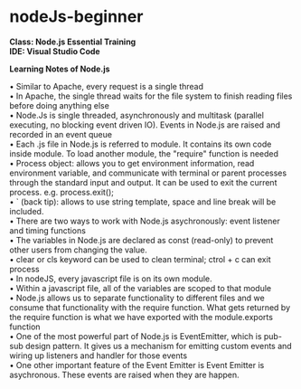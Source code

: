 # nodeJs-beginner

<b>Class: Node.js Essential Training</b><br />
<b>IDE: Visual Studio Code</b><br />


<b>Learning Notes of Node.js</b><br />

  • Similar to Apache, every request is a single thread<br />
  • In Apache, the single thread waits for the file system to finish reading files before doing anything else<br />
  • Node.Js is single threaded, asynchronously and multitask (parallel executing, no blocking event driven IO). Events in Node.js are raised and recorded in an event queue<br />
  • Each .js file in Node.js is referred to module. It contains its own code inside module. To load another module, the "require" function is needed<br />
  • Process object: allows you to get environment information, read environment variable, and communicate with terminal or parent processes through the standard input and output. It can be used to exit the current process. e.g. process.exit();<br />
  • ` (back tip): allows to use string template, space and line break will be included.<br />
  • There are two ways to work with Node.js asychronously: event listener and timing functions<br />
  • The variables in Node.js are declared as const (read-only) to prevent other users from changing the value. <br />
  • clear or cls keyword can be used to clean terminal; ctrol + c can exit process<br />
  • In nodeJS, every javascript file is on its own module. <br />
  •  Within a javascript file, all of the variables are scoped to that module<br />
  •  Node.js allows us to separate functionality to different files and we consume that functionality with the require function. What gets returned by the require function is what we have exported with the module.exports function<br />
  • One of the most powerful part of Node.js is EventEmitter, which is pub-sub design pattern. It gives us a mechanism for emitting custom events and wiring up listeners and handler for those events<br />
  • One other important feature of the Event Emitter is Event Emitter is asychronous. These events are raised when they are happen.<br />
